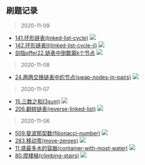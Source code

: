 ## 刷题记录
> 2020-11-09
- [141.环形链表(linked-list-cycle)](https://leetcode-cn.com/problems/linked-list-cycle/) <img src="https://img.shields.io/badge/次数-1-red"/>
- [142.环形链表II(linked-list-cycle-ii)](https://leetcode-cn.com/problems/linked-list-cycle-ii/) <img src="https://img.shields.io/badge/次数-1-red"/>
- [剑指offer22.链表中倒数第k个节点](https://leetcode-cn.com/problems/lian-biao-zhong-dao-shu-di-kge-jie-dian-lcof/) <img src="https://img.shields.io/badge/次数-1-red"/>
> 2020-11-08
- [24.两两交换链表中的节点(swap-nodes-in-pairs)](https://leetcode-cn.com/problems/swap-nodes-in-pairs/) <img src="https://img.shields.io/badge/次数-2-red"/>

> 2020-11-07
- [15.三数之和(3sum)](https://leetcode-cn.com/problems/3sum/) <img src="https://img.shields.io/badge/次数-3-orange"/>
- [206.翻转链表(reverse-linked-list)](https://leetcode-cn.com/problems/reverse-linked-list/) <img src="https://img.shields.io/badge/次数-3-orange"/>

> 2020-11-06
- [509.斐波那契数(fibonacci-number)](https://leetcode-cn.com/problems/fibonacci-number/) <img src="https://img.shields.io/badge/次数-4-orange"/>
- [283.移动零(move-zeroes)](https://leetcode-cn.com/problems/move-zeroes/) <img src="https://img.shields.io/badge/次数-4-orange"/>
- [11.盛最多水的容器(container-with-most-water)](https://leetcode-cn.com/problems/container-with-most-water/) <img src="https://img.shields.io/badge/次数-4-orange"/>
- [80.爬楼梯(climbing-stairs)](https://leetcode-cn.com/problems/climbing-stairs/) <img src="https://img.shields.io/badge/次数-4-orange"/>